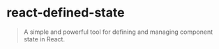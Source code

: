 # react-defined-state
> A simple and powerful tool for defining and managing component state in React.

